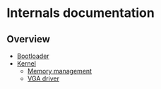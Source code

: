 # Internals documentation
## Overview
* [Bootloader](bootloader)
* [Kernel](kernel)
  * [Memory management](memory)
  * [VGA driver](VGA)
